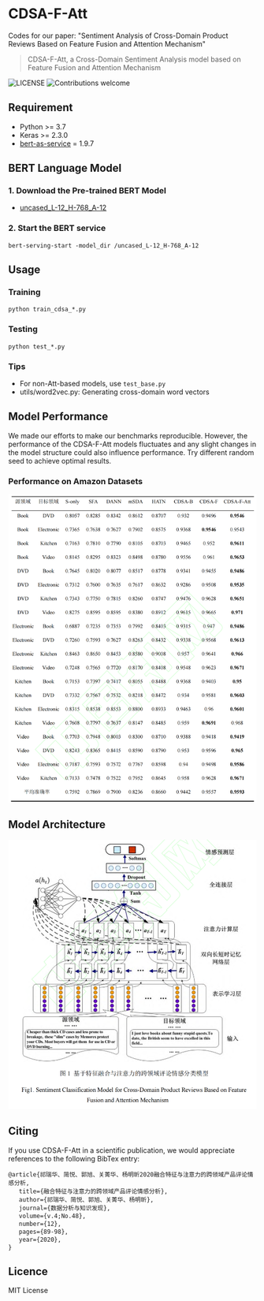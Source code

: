 # CDSA-F-Att
Codes for our paper: "Sentiment Analysis of Cross-Domain Product Reviews Based on Feature Fusion and Attention Mechanism"

> CDSA-F-Att,  a Cross-Domain Sentiment Analysis model based on Feature Fusion and Attention Mechanism

![LICENSE](https://img.shields.io/packagist/l/doctrine/orm.svg)
![Contributions welcome](https://img.shields.io/badge/contributions-welcome-brightgreen.svg)

## Requirement
* Python >= 3.7
* Keras >= 2.3.0
* [bert-as-service](https://github.com/hanxiao/bert-as-service) = 1.9.7

## BERT Language Model
### 1. Download the Pre-trained BERT Model
* [uncased_L-12_H-768_A-12](https://github.com/google-research/bert)
### 2. Start the BERT service

    bert-serving-start -model_dir /uncased_L-12_H-768_A-12

## Usage
### Training
    python train_cdsa_*.py
### Testing
    python test_*.py
### Tips
* For non-Att-based models, use `test_base.py`
* utils/word2vec.py: Generating cross-domain word vectors

## Model Performance

We made our efforts to make our benchmarks reproducible. However, the performance of the CDSA-F-Att models fluctuates and any slight changes in the model structure could also influence performance. Try different random seed to achieve optimal results.

### Performance on Amazon Datasets
![reslut](assets/result.png)

## Model Architecture
![cdsa-f-att](assets/cdsa-f-att.png)

## Citing
If you use CDSA-F-Att in a scientific publication, we would appreciate references to the following BibTex entry:
    
    @article{祁瑞华、简悦、郭旭、关菁华、杨明昕2020融合特征与注意力的跨领域产品评论情感分析,
       title={融合特征与注意力的跨领域产品评论情感分析},
       author={祁瑞华、简悦、郭旭、关菁华、杨明昕},
       journal={数据分析与知识发现},
       volume={v.4;No.48},
       number={12},
       pages={89-98},
       year={2020},
    }

## Licence
MIT License